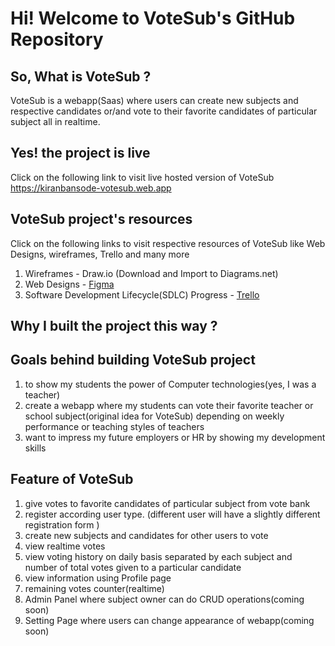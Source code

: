 # Hi! Welcome to VoteSub's GitHub Repository

## So, What is VoteSub ?

VoteSub is a webapp(Saas) where users can create new subjects and respective candidates or/and vote to their favorite candidates of particular subject all in realtime.

## Yes! the project is live

Click on the following link to visit live hosted version of VoteSub
<br/>
https://kiranbansode-votesub.web.app

## VoteSub project's resources

Click on the following links to visit respective resources of VoteSub like Web Designs, wireframes, Trello and many more

1. Wireframes - Draw.io (Download and Import to Diagrams.net)
2. Web Designs - [Figma](https://www.figma.com/file/ibh6SGKzcY9jgaTqusZy7b/VoteSub?node-id=0%3A1&t=ORjBKFnRpITWmJ6e-1)
3. Software Development Lifecycle(SDLC) Progress - [Trello](https://trello.com/b/dPmDCweY)

## Why I built the project this way ?

## Goals behind building VoteSub project

1. to show my students the power of Computer technologies(yes, I was a teacher)
2. create a webapp where my students can vote their favorite teacher or school subject(original idea for VoteSub) depending on weekly performance or teaching styles of teachers
3. want to impress my future employers or HR by showing my development skills

## Feature of VoteSub

1. give votes to favorite candidates of particular subject from vote bank
2. register according user type. (different user will have a slightly different registration form )
3. create new subjects and candidates for other users to vote
4. view realtime votes
5. view voting history on daily basis separated by each subject and number of total votes given to a particular candidate
6. view information using Profile page
7. remaining votes counter(realtime)
8. Admin Panel where subject owner can do CRUD operations(coming soon)
9. Setting Page where users can change appearance of webapp(coming soon)
